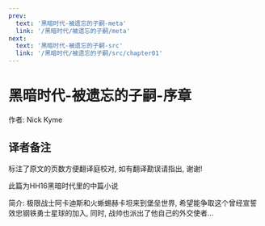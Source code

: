 ```yaml
---
prev:
  text: '黑暗时代-被遗忘的子嗣-meta'
  link: '/黑暗时代/被遗忘的子嗣/meta'
next:
  text: '黑暗时代-被遗忘的子嗣-src'
  link: '/黑暗时代/被遗忘的子嗣/src/chapter01'
---
```


# 黑暗时代-被遗忘的子嗣-序章

作者: Nick Kyme

## 译者备注

标注了原文的页数方便翻译庭校对, 如有翻译勘误请指出, 谢谢!

此篇为HH16黑暗时代里的中篇小说

简介: 极限战士阿卡迪斯和火蜥蜴赫卡坦来到堡垒世界, 希望能争取这个曾经宣誓效忠钢铁勇士星球的加入, 同时, 战帅也派出了他自己的外交使者...

